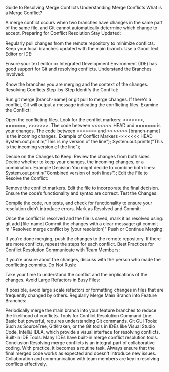 Guide to Resolving Merge Conflicts
Understanding Merge Conflicts
What is a Merge Conflict?

A merge conflict occurs when two branches have changes in the same part of the same file, and Git cannot automatically determine which change to accept.
Preparing for Conflict Resolution
Stay Updated:

Regularly pull changes from the remote repository to minimize conflicts.
Keep your local branches updated with the main branch.
Use a Good Text Editor or IDE:

Ensure your text editor or Integrated Development Environment (IDE) has good support for Git and resolving conflicts.
Understand the Branches Involved:

Know the branches you are merging and the context of the changes.
Resolving Conflicts Step-by-Step
Identify the Conflict:

Run git merge [branch-name] or git pull to merge changes.
If there's a conflict, Git will output a message indicating the conflicting files.
Examine the Conflict:

Open the conflicting files.
Look for the conflict markers: <<<<<<<, =======, >>>>>>>.
The code between <<<<<<< HEAD and ======= is your changes.
The code between ======= and >>>>>>> [branch-name] is the incoming changes.
Example of Conflict Markers
<<<<<<< HEAD System.out.println("This is my version of the line"); System.out.println("This is the incoming version of the line");

Decide on the Changes to Keep:
Review the changes from both sides.
Decide whether to keep your changes, the incoming changes, or a combination.
Example Decision
You might decide to combine both lines: System.out.println("Combined version of both lines");
Edit the File to Resolve the Conflict:

Remove the conflict markers.
Edit the file to incorporate the final decision.
Ensure the code’s functionality and syntax are correct.
Test the Changes:

Compile the code, run tests, and check for functionality to ensure your resolution didn’t introduce errors.
Mark as Resolved and Commit:

Once the conflict is resolved and the file is saved, mark it as resolved using:
git add [file-name]
Commit the changes with a clear message:
git commit -m "Resolved merge conflict by [your resolution]"
Push or Continue Merging:

If you’re done merging, push the changes to the remote repository.
If there are more conflicts, repeat the steps for each conflict.
Best Practices for Conflict Resolution
Communicate with Team Members:

If you’re unsure about the changes, discuss with the person who made the conflicting commits.
Do Not Rush:

Take your time to understand the conflict and the implications of the changes.
Avoid Large Refactors in Busy Files:

If possible, avoid large scale refactors or formatting changes in files that are frequently changed by others.
Regularly Merge Main Branch into Feature Branches:

Periodically merge the main branch into your feature branches to reduce the likelihood of conflicts.
Tools for Conflict Resolution
Command Line: Basic but powerful, requires understanding Git commands.
Git GUI Tools: Such as SourceTree, GitKraken, or the Git tools in IDEs like Visual Studio Code, IntelliJ IDEA, which provide a visual interface for resolving conflicts.
Built-in IDE Tools: Many IDEs have built-in merge conflict resolution tools.
Conclusion
Resolving merge conflicts is an integral part of collaborative coding. With practice, it becomes a routine task. Always ensure that the final merged code works as expected and doesn't introduce new issues. Collaboration and communication with team members are key in resolving conflicts effectively.